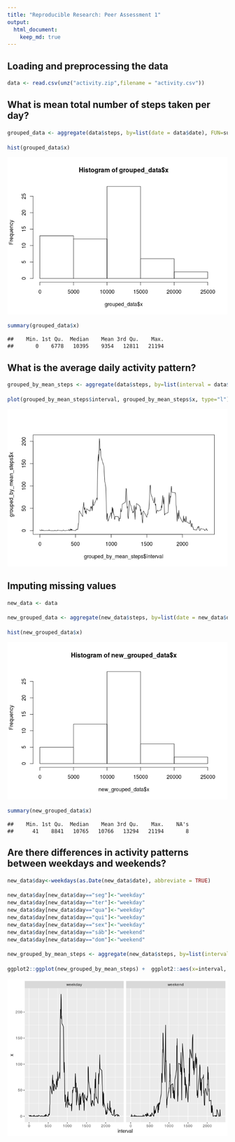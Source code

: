 ```yaml
---
title: "Reproducible Research: Peer Assessment 1"
output: 
  html_document:
    keep_md: true
---
```



## Loading and preprocessing the data


```r
data <- read.csv(unz("activity.zip",filename = "activity.csv"))
```

## What is mean total number of steps taken per day?


```r
grouped_data <- aggregate(data$steps, by=list(date = data$date), FUN=sum, na.rm=TRUE)

hist(grouped_data$x)
```

![](PA1_template_files/figure-html/unnamed-chunk-2-1.png)<!-- -->

```r
summary(grouped_data$x)
```

```
##    Min. 1st Qu.  Median    Mean 3rd Qu.    Max. 
##       0    6778   10395    9354   12811   21194
```

## What is the average daily activity pattern?


```r
grouped_by_mean_steps <- aggregate(data$steps, by=list(interval = data$interval), FUN=mean, na.rm=TRUE)

plot(grouped_by_mean_steps$interval, grouped_by_mean_steps$x, type="l")
```

![](PA1_template_files/figure-html/unnamed-chunk-3-1.png)<!-- -->

## Imputing missing values


```r
new_data <- data

new_grouped_data <- aggregate(new_data$steps, by=list(date = new_data$date), FUN=sum)

hist(new_grouped_data$x)
```

![](PA1_template_files/figure-html/unnamed-chunk-4-1.png)<!-- -->

```r
summary(new_grouped_data$x)
```

```
##    Min. 1st Qu.  Median    Mean 3rd Qu.    Max.    NA's 
##      41    8841   10765   10766   13294   21194       8
```

## Are there differences in activity patterns between weekdays and weekends?


```r
new_data$day<-weekdays(as.Date(new_data$date), abbreviate = TRUE)

new_data$day[new_data$day=="seg"]<-"weekday"
new_data$day[new_data$day=="ter"]<-"weekday"
new_data$day[new_data$day=="qua"]<-"weekday"
new_data$day[new_data$day=="qui"]<-"weekday"
new_data$day[new_data$day=="sex"]<-"weekday"
new_data$day[new_data$day=="sáb"]<-"weekend"
new_data$day[new_data$day=="dom"]<-"weekend"

new_grouped_by_mean_steps <- aggregate(new_data$steps, by=list(interval = new_data$interval, day = new_data$day), FUN=mean, na.rm=TRUE)

ggplot2::ggplot(new_grouped_by_mean_steps) +  ggplot2::aes(x=interval, y=x) + ggplot2::facet_grid(~day) + ggplot2::geom_line()
```

![](PA1_template_files/figure-html/unnamed-chunk-5-1.png)<!-- -->
